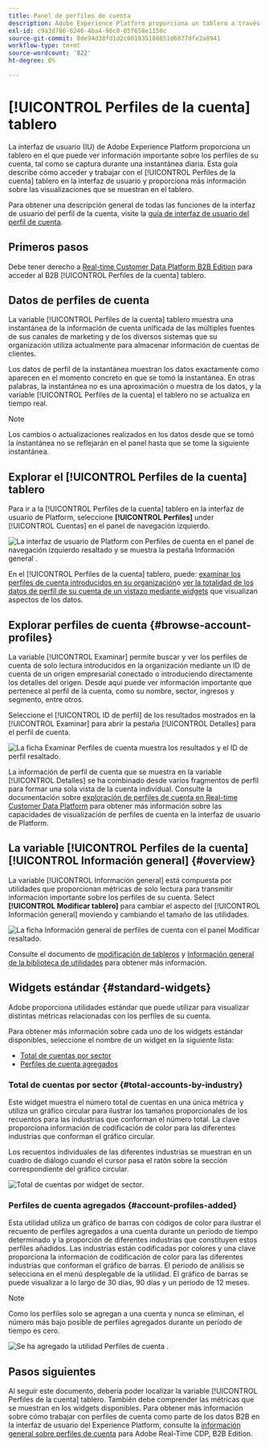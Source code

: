 ```yaml
---
title: Panel de perfiles de cuenta
description: Adobe Experience Platform proporciona un tablero a través del cual puede ver información importante sobre los perfiles de cuenta B2B de su organización.
exl-id: c9a3d786-6240-4ba4-96c8-05f658e1150c
source-git-commit: 8de94d38fd1d2c001935180851d6877dfe2a8941
workflow-type: tm+mt
source-wordcount: '822'
ht-degree: 0%

---
```


# [!UICONTROL Perfiles de la cuenta] tablero

La interfaz de usuario (IU) de Adobe Experience Platform proporciona un tablero en el que puede ver información importante sobre los perfiles de su cuenta, tal como se captura durante una instantánea diaria. Esta guía describe cómo acceder y trabajar con el [!UICONTROL Perfiles de la cuenta] tablero en la interfaz de usuario y proporciona más información sobre las visualizaciones que se muestran en el tablero.

Para obtener una descripción general de todas las funciones de la interfaz de usuario del perfil de la cuenta, visite la [guía de interfaz de usuario del perfil de cuenta](../../rtcdp/accounts/account-profile-ui-guide.md).

## Primeros pasos

Debe tener derecho a [Real-time Customer Data Platform B2B Edition](../../rtcdp/b2b-overview.md) para acceder al B2B [!UICONTROL Perfiles de la cuenta] tablero.

## Datos de perfiles de cuenta

La variable [!UICONTROL Perfiles de la cuenta] tablero muestra una instantánea de la información de cuenta unificada de las múltiples fuentes de sus canales de marketing y de los diversos sistemas que su organización utiliza actualmente para almacenar información de cuentas de clientes.

Los datos de perfil de la instantánea muestran los datos exactamente como aparecen en el momento concreto en que se tomó la instantánea. En otras palabras, la instantánea no es una aproximación o muestra de los datos, y la variable [!UICONTROL Perfiles de la cuenta] el tablero no se actualiza en tiempo real.

>[!NOTE]
>
>Los cambios o actualizaciones realizados en los datos desde que se tomó la instantánea no se reflejarán en el panel hasta que se tome la siguiente instantánea.

## Explorar el [!UICONTROL Perfiles de la cuenta] tablero

Para ir a la [!UICONTROL Perfiles de la cuenta] tablero en la interfaz de usuario de Platform, seleccione **[!UICONTROL Perfiles]** under [!UICONTROL Cuentas] en el panel de navegación izquierdo.

![La interfaz de usuario de Platform con Perfiles de cuenta en el panel de navegación izquierdo resaltado y se muestra la pestaña Información general .](../images/account-profiles/account-profiles-dashboard.png)

En el [!UICONTROL Perfiles de la cuenta] tablero, puede: [examinar los perfiles de cuenta introducidos en su organización](#browse-account-profiles)o [ver la totalidad de los datos de perfil de su cuenta de un vistazo mediante widgets](#standard-widgets) que visualizan aspectos de los datos.

## Explorar perfiles de cuenta {#browse-account-profiles}

La variable [!UICONTROL Examinar] permite buscar y ver los perfiles de cuenta de solo lectura introducidos en la organización mediante un ID de cuenta de un origen empresarial conectado o introduciendo directamente los detalles del origen. Desde aquí puede ver información importante que pertenece al perfil de la cuenta, como su nombre, sector, ingresos y segmento, entre otros.

Seleccione el [!UICONTROL ID de perfil] de los resultados mostrados en la [!UICONTROL Examinar] para abrir la pestaña [!UICONTROL Detalles] para el perfil de cuenta.

![La ficha Examinar Perfiles de cuenta muestra los resultados y el ID de perfil resaltado.](../images/account-profiles/account-profiles-browse-tab.png)

La información de perfil de cuenta que se muestra en la variable [!UICONTROL Detalles] se ha combinado desde varios fragmentos de perfil para formar una sola vista de la cuenta individual. Consulte la documentación sobre [exploración de perfiles de cuenta en Real-time Customer Data Platform](../../rtcdp/accounts/account-profile-ui-guide.md#browse-account-profiles) para obtener más información sobre las capacidades de visualización de perfiles de cuenta en la interfaz de usuario de Platform.

## La variable [!UICONTROL Perfiles de la cuenta] [!UICONTROL Información general] {#overview}

La variable [!UICONTROL Información general] está compuesta por utilidades que proporcionan métricas de solo lectura para transmitir información importante sobre los perfiles de su cuenta. Select **[!UICONTROL Modificar tablero]** para cambiar el aspecto del [!UICONTROL Información general] moviendo y cambiando el tamaño de las utilidades.

![La ficha Información general de perfiles de cuenta con el panel Modificar resaltado.](../images/account-profiles/modify-dashboard.png)

Consulte el documento de [modificación de tableros](../customize/modify.md) y [Información general de la biblioteca de utilidades](../customize/widget-library.md) para obtener más información.

## Widgets estándar {#standard-widgets}

Adobe proporciona utilidades estándar que puede utilizar para visualizar distintas métricas relacionadas con los perfiles de su cuenta.

Para obtener más información sobre cada uno de los widgets estándar disponibles, seleccione el nombre de un widget en la siguiente lista:

* [Total de cuentas por sector](#total-accounts-by-industry)
* [Perfiles de cuenta agregados](#account-profiles-added)

### Total de cuentas por sector {#total-accounts-by-industry}

Este widget muestra el número total de cuentas en una única métrica y utiliza un gráfico circular para ilustrar los tamaños proporcionales de los recuentos para las industrias que conforman el número total. La clave proporciona información de codificación de color para las diferentes industrias que conforman el gráfico circular.

Los recuentos individuales de las diferentes industrias se muestran en un cuadro de diálogo cuando el cursor pasa el ratón sobre la sección correspondiente del gráfico circular.

![Total de cuentas por widget de sector.](../images/account-profiles/total-accounts-by-industry-widget.png)

### Perfiles de cuenta agregados {#account-profiles-added}

Esta utilidad utiliza un gráfico de barras con códigos de color para ilustrar el recuento de perfiles agregados a una cuenta durante un período de tiempo determinado y la proporción de diferentes industrias que constituyen estos perfiles añadidos. Las industrias están codificadas por colores y una clave proporciona la información de codificación de color para las diferentes industrias que conforman el gráfico de barras. El periodo de análisis se selecciona en el menú desplegable de la utilidad. El gráfico de barras se puede visualizar a lo largo de 30 días, 90 días y un período de 12 meses.

>[!NOTE]
>
>Como los perfiles solo se agregan a una cuenta y nunca se eliminan, el número más bajo posible de perfiles agregados durante un período de tiempo es cero.

![Se ha agregado la utilidad Perfiles de cuenta .](../images/account-profiles/accounts-profiles-added-widget.png)

## Pasos siguientes

Al seguir este documento, debería poder localizar la variable [!UICONTROL Perfiles de la cuenta] tablero. También debe comprender las métricas que se muestran en los widgets disponibles. Para obtener más información sobre cómo trabajar con perfiles de cuenta como parte de los datos B2B en la interfaz de usuario del Experience Platform, consulte la [información general sobre perfiles de cuenta](../../rtcdp/accounts/account-profile-overview.md) para Adobe Real-Time CDP, B2B Edition.
